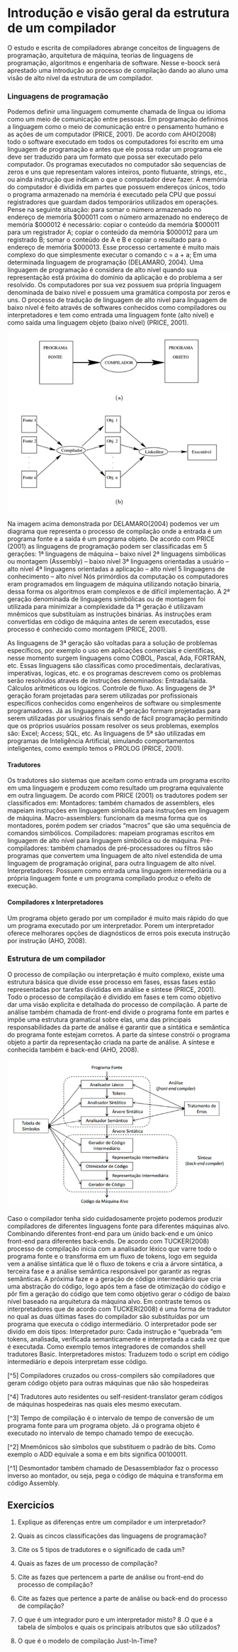 Introdução e visão geral da estrutura de um compilador
======

O estudo e escrita de compiladores abrange conceitos de linguagens de programação, arquitetura de máquina, teorias de linguagens de programação, algoritmos e engenharia de software. Nesse e-boock será aprestado uma introdução ao processo de compilação dando ao aluno uma visão de alto nível da estrutura de um compilador.

### Linguagens de programação

Podemos definir uma linguagem comumente chamada de língua ou idioma como um meio de comunicação entre pessoas. Em programação definimos a linguagem como o meio de comunicação entre o pensamento humano e as ações de um computador (PRICE, 2001). De acordo com AHO(2008) todo o software executado em todos os computadores foi escrito em uma linguagem de programação e antes que ele possa rodar um programa ele deve ser traduzido para um formato que possa ser executado pelo computador.
Os programas executados no computador são sequencias de zeros e uns que representam valores inteiros, ponto flutuante, strings, etc., ou ainda instrução que indicam o que o computador deve fazer. A memória do computador é dividida em partes que possuem endereços únicos, todo o programa armazenado na memória é executado pela CPU que possui registradores que guardam dados temporários utilizados em operações. Pense na seguinte situação: para somar o número armazenado no endereço de memória $000011 com o número armazenado no endereço de memória $000012 é necessário: copiar o conteúdo da memória $000011 para um registrador A; copiar o conteúdo da memória $000012 para um registrado B; somar o conteúdo de A e B e copiar o resultado para o endereço de memória $000013. Esse processo certamente é muito mais complexo do que simplesmente executar o comando c = a + a; Em uma determinada linguagem de programação (DELAMARO, 2004).
Uma linguagem de programação é considera de alto nível quando sua representação está próxima do domínio da aplicação e do problema a ser resolvido. Os computadores por sua vez possuem sua própria linguagem denominada de baixo nível e possuem uma gramática composta por zeros e uns. O processo de tradução de linguagem de alto nível para linguagem de baixo nível é feito através de softwares conhecidos como compiladores ou interpretadores e tem como entrada uma linguagem fonte (alto nível) e como saída uma linguagem objeto (baixo nível) (PRICE, 2001).

![](../images/compilation-process.png)

Na imagem acima demonstrada por DELAMARO(2004) podemos ver um diagrama que representa o processo de compilação onde a entrada é um programa fonte e a saída é um programa objeto.
De acordo com PRICE (2001) as linguagens de programação podem ser classificadas em 5 gerações:
1ª linguagens de máquina – baixo nível 
2ª linguagens simbólicas ou montagem (Assembly) – baixo nível
3ª linguagens orientadas a usuário – alto nível
4ª linguagens orientadas a aplicação – alto nível 
5 linguagens de conhecimento – alto nível
Nós primórdios da computação os computadores eram programados em linguagem de máquina utilizando notação binaria, dessa forma os algoritmos eram complexos e de difícil implementação. A 2ª geração denominada de linguagens simbólicas ou de montagem foi utilizada para minimizar a complexidade da 1ª geração é utilizavam mnêmicos que substituíam as instruções binárias. As instruções eram convertidas em código de máquina antes de serem executados, esse processo é conhecido como montagem (PRICE, 2001).

As linguagens de 3ª geração são voltadas para a solução de problemas específicos, por exemplo o uso em aplicações comerciais e cientificas, nesse momento surgem linguagens como COBOL, Pascal, Ada, FORTRAN, etc. Essas linguagens são classificas como procedimentais, declarativas, imperativas, logicas, etc. e os programas descrevem como os problemas serão resolvidos através de instruções denominados:
Entrada/saída.
Cálculos aritméticos ou lógicos.
Controle de fluxo.
As linguagens de 3ª geração foram projetadas para serem utilizadas por profissionais específicos conhecidos como engenheiros de software ou simplesmente programadores. Já as linguagens de 4ª geração formam projetadas para serem utilizadas por usuários finais sendo de fácil programação permitindo que os próprios usuários possam resolver os seus problemas, exemplos são: Excel; Access; SQL, etc. As linguagens de 5ª são utilizadas em programas de Inteligência Artificial, simulando comportamentos inteligentes, como exemplo temos o PROLOG (PRICE, 2001).

#### Tradutores 

Os tradutores são sistemas que aceitam como entrada um programa escrito em uma linguagem e produzem como resultado um programa equivalente em outra linguagem. De acordo com PRICE (2001) os tradutores podem ser classificados em:
Montadores: também chamados de assemblers, eles mapeiam instruções em linguagem simbólica para instruções em linguagem de máquina.
Macro-assemblers: funcionam da mesma forma que os montadores, porém podem ser criados “macros” que são uma sequência de comandos simbólicos.
Compiladores: mapeiam programas escritos em linguagem de alto nível para linguagem simbólica ou de máquina. 
Pré-compiladores: também chamados de pré-processadores ou filtros são programas que convertem uma linguagem de alto nível estendida de uma linguagem de programação original, para outra linguagem de alto nível.
Interpretadores: Possuem como entrada uma linguagem intermediária ou a própria linguagem fonte e um programa compilado produz o efeito de execução.

#### Compiladores x Interpretadores

Um programa objeto gerado por um compilador é muito mais rápido do que um programa executado por um interpretador. Porem um interpretador oferece melhorares opções de diagnósticos de erros pois executa instrução por instrução (AHO, 2008). 

### Estrutura de um compilador

O processo de compilação ou interpretação é muito complexo, existe uma estrutura básica que divide esse processo em fases, essas fases estão representadas por tarefas divididas em análise e síntese (PRICE, 2001).
Todo o processo de compilação é dividido em fases e tem como objetivo dar uma visão explicita e detalhada do processo de compilação. A parte de análise também chamada de front-end divide o programa fonte em partes e impõe uma estrutura gramatical sobre elas, uma das principais responsabilidades da parte de análise é garantir que a sintática e semântica do programa fonte estejam corretos. A parte da síntese constrói o programa objeto a partir da representação criada na parte de análise. A síntese e conhecida também é back-end (AHO, 2008).

![](../images/compilation-steps.png)

Caso o compilador tenha sido cuidadosamente projeto podemos produzir compiladores de diferentes linguagens fonte para diferentes máquinas alvo. Combinando diferentes front-end para um únido back-end e um único front-end para diferentes back-ends. 
De acordo com TUCKER(2008) processo de compilação inicia com a analisador léxico que varre todo o programa fonte e o transforma em um fluxo de tokens, logo em seguida vem a análise sintática que lê o fluxo de tokens e cria a árvore sintática, a terceira fase e a análise semântica responsável por garantir as regras semânticas. A próxima faze e a geração de código intermediário que cria uma abstração do código, logo após tem a fase de otimização do código e pôr fim a geração do código que tem como objetivo gerar o código de baixo nível baseado na arquitetura da máquina alvo.
Em contraste temos os interpretadores que de acordo com TUCKER(2008) é uma forma de tradutor no qual as duas últimas fases do compilador são substituídas por um programa que executa o código intermediário.
O interpretador pode ser divido em dois tipos:
Interpretador puro: Cada instrução e “quebrada “em tokens, analisada, verificada semanticamente e interpretada a cada vez que é executada. Como exemplo temos integradores de comandos shell tradutores Basic.
Interpretadores mistos: Traduzem todo o script em código intermediário e depois interpretam esse código.






[^5] Compiladores cruzados ou cross-compilers são compiladores que geram código objeto para outras máquinas que não são hospedeiras

[^4] Tradutores auto residentes ou self-resident-translator geram códigos de máquinas hospedeiras nas quais eles mesmo executam. 

[^3] Tempo de compilação é o intervalo de tempo de conversão de um programa fonte para um programa objeto. Já o programa objeto é executado no intervalo de tempo chamado tempo de execução.

[^2] Mnemônicos são símbolos que substituem o padrão de bits. Como exemplo o ADD equivale a soma e em bits significa 00100011.

[^1] Desmontador também chamado de Desassemblador faz o processo inverso ao montador, ou seja, pega o código de máquina e transforma em código Assembly. 




Exercicíos
------

1. Explique as diferenças entre um compilador e um interpretador?

2. Quais as cincos classificações das linguagens de programação?
3. Cite os 5 tipos de tradutores e o significado de cada um?
4. Quais as fazes de um processo de compilação?
5. Cite as fazes que pertencem a parte de análise ou front-end do processo de compilação?
6. Cite as fazes que pertence a parte de análise ou back-end do processo de compilação?
7. O que é um integrador puro e um interpretador misto?
8 .O que é a tabela de símbolos e quais os principais atributos que são utilizados?
9. O que é o modelo de compilação Just-In-Time?
